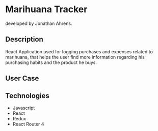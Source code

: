# Marihuana Tracker

developed by Jonathan Ahrens.  

## Description
React Application used for logging purchases and expenses related to marihuana, that helps the user find more information regarding his purchasing habits and the product he buys.  

## User Case
## Technologies
- Javascript
- React
- Redux
- React Router 4

